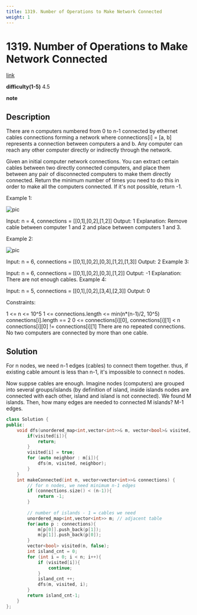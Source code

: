 ```yaml
---
title: 1319. Number of Operations to Make Network Connected
weight: 1
---
```

# 1319. Number of Operations to Make Network Connected
[link](https://leetcode.com/problems/number-of-operations-to-make-network-connected/)

**difficulty(1-5)**
4.5

**note**

## Description
There are n computers numbered from 0 to n-1 connected by ethernet cables connections forming a network where connections[i] = [a, b] represents a connection between computers a and b. Any computer can reach any other computer directly or indirectly through the network.

Given an initial computer network connections. You can extract certain cables between two directly connected computers, and place them between any pair of disconnected computers to make them directly connected. Return the minimum number of times you need to do this in order to make all the computers connected. If it's not possible, return -1. 

 

Example 1:

![pic](https://assets.leetcode.com/uploads/2020/01/02/sample_1_1677.png)

Input: n = 4, connections = [[0,1],[0,2],[1,2]]
Output: 1
Explanation: Remove cable between computer 1 and 2 and place between computers 1 and 3.


Example 2:

![pic](https://assets.leetcode.com/uploads/2020/01/02/sample_2_1677.png)

Input: n = 6, connections = [[0,1],[0,2],[0,3],[1,2],[1,3]]
Output: 2
Example 3:

Input: n = 6, connections = [[0,1],[0,2],[0,3],[1,2]]
Output: -1
Explanation: There are not enough cables.
Example 4:

Input: n = 5, connections = [[0,1],[0,2],[3,4],[2,3]]
Output: 0
 

Constraints:

1 <= n <= 10^5
1 <= connections.length <= min(n*(n-1)/2, 10^5)
connections[i].length == 2
0 <= connections[i][0], connections[i][1] < n
connections[i][0] != connections[i][1]
There are no repeated connections.
No two computers are connected by more than one cable.

## Solution

For n nodes, we need n-1 edges (cables) to connect them together. 
thus, if existing cable amount is less than n-1, it's impossible to connect n nodes. 

Now suppse cables are enough. 
Imagine nodes (computers) are grouped into several groups/islands (by definition of island, inside islands nodes are connected with each other, island and island is not connected). We found M islands. Then, how many edges are needed to connected M islands? M-1 edges. 

```c++
class Solution {
public:
    void dfs(unordered_map<int,vector<int>>& m, vector<bool>& visited, int i){
        if(visited[i]){
            return;
        }
        visited[i] = true;
        for (auto neighbor : m[i]){
            dfs(m, visited, neighbor);
        }
    }
    int makeConnected(int n, vector<vector<int>>& connections) {
        // for n nodes, we need minimum n-1 edges
        if (connections.size() < (n-1)){
            return -1;
        }
        
        // number of islands - 1 = cables we need
        unordered_map<int,vector<int>> m; // adjacent table
        for(auto p : connections){
            m[p[0]].push_back(p[1]);
            m[p[1]].push_back(p[0]);
        }
        vector<bool> visited(n, false);
        int island_cnt = 0;
        for (int i = 0; i < n; i++){
            if (visited[i]){
                continue;
            }
            island_cnt ++;
            dfs(m, visited, i);
        }
        return island_cnt-1;        
    }
};
```